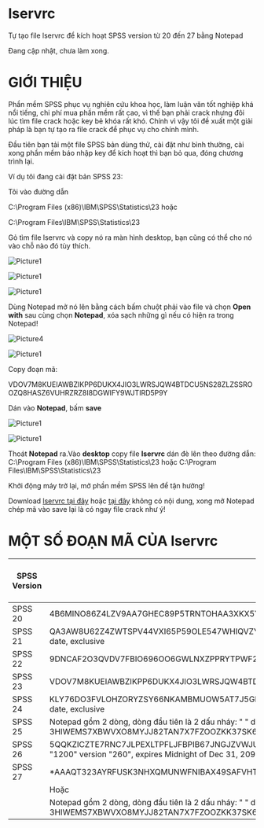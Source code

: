 # lservrc
Tự tạo file lservrc để kích hoạt SPSS version từ 20 đến 27 bằng Notepad

Đang cập nhật, chưa làm xong.

# GIỚI THIỆU #

Phần mềm SPSS phục vụ nghiên cứu khoa học, làm luận văn tốt nghiệp khá nổi tiếng, chi phí mua phần mềm rất cao, vì thế bạn phải crack nhưng đôi lúc tìm file crack hoặc key bẻ khóa rất khó. Chính vì vậy tôi đề xuất một giải pháp là bạn tự tạo ra file crack để phục vụ cho chính mình.

Đầu tiên bạn tải một file SPSS bản dùng thử, cài đặt như bình thường, cài xong phần mềm báo nhập key để kích hoạt thì bạn bỏ qua, đóng chương trình lại.

Ví dụ tôi đang cài đặt bản SPSS 23:

Tôi vào đường dẫn

C:\Program Files (x86)\IBM\SPSS\Statistics\23 hoặc

C:\Program Files\IBM\SPSS\Statistics\23

Gỏ tìm file lservrc và copy nó ra màn hình desktop, bạn cũng có thể cho nó vào chỗ nào đó tùy thích.

![Picture1](https://user-images.githubusercontent.com/82578024/167287543-b5884ac3-9bd4-43c4-a1f2-6d4020d435f0.jpg)

![Picture1](https://user-images.githubusercontent.com/82578024/167287569-a60d51ac-b5da-4113-b9d4-812e8237e26a.jpg)

![Picture1](https://user-images.githubusercontent.com/82578024/167287590-b9dd5495-a4b2-4451-898f-7cb1d8993b63.jpg)

Dùng Notepad mở nó lên bằng cách bấm chuột phải vào file và chọn **Open with** sau cùng chọn **Notepad**, xóa sạch những gì nếu có hiện ra trong Notepad!

![Picture4](https://user-images.githubusercontent.com/82578024/167287678-dce262a5-67c8-4de5-bcf4-ba9add2ed653.jpg)

![Picture1](https://user-images.githubusercontent.com/82578024/167287756-b61df644-2cf4-4e07-9f3a-8e2e83103227.jpg)

Copy đoạn mã:

VDOV7M8KUEIAWBZIKPP6DUKX4JIO3LWRSJQW4BTDCU5NS28ZLZSSROOZQ8HASZ6VUHRZRZ8I8DGWIFY9WJTIRD5P9Y

Dán vào **Notepad**, bấm **save**

![Picture1](https://user-images.githubusercontent.com/82578024/167287831-cb1bb881-6ab0-479d-98f9-8fb03dd0af97.jpg)

![Picture1](https://user-images.githubusercontent.com/82578024/167287857-92894b88-9982-4804-a1dc-4bbe2178fdd9.jpg)

 Thoát **Notepad** ra.Vào **desktop** copy file **lservrc** dán đè lên theo đường dẫn: C:\Program Files (x86)\IBM\SPSS\Statistics\23 hoặc C:\Program Files\IBM\SPSS\Statistics\23

Khởi động máy trở lại, mở phần mềm SPSS lên để tận hưởng!

Download [lservrc tại đây](https://pwht-my.sharepoint.com/:u:/g/personal/a316_office365vn_online/EZjt0kTeYp1Mm8JuEqInPiwBFtZpSnqG35_GYPLGA7Wi1g?e=20jSRx) hoặc [tại đây](https://bsthanh-my.sharepoint.com/:u:/g/personal/0914678254_bsthanh_tk/ER_2xFzM4FRPoBdhr9bFXEcB5O197OPmL9bSHPSHJXnL-A?e=YIwTPT) không có nội dung, xong mở Notepad chép mã vào save lại là có ngay file crack như ý!

# MỘT SỐ ĐOẠN MÃ CỦA lservrc #

|SPSS Version|đoạn mã code cần dán vào Notepad| File lservrc tạo sẵn|
|--|--|--|
|SPSS 20|4B6MINO86Z4LZV9AA7GHEC89P5TRNTOHAA3XKX5YW7GM2SWHCCTAFYBL3B3IKPMM7I9N3MSTBXOO8VPKXZHSEXGST8|| [lservrc](https://bsthanh-my.sharepoint.com/:u:/g/personal/0914678254_bsthanh_tk/ERFZcOeVc9lPio2JAeNgDbQBqZDDk0_6UPeONySujcUtAQ?e=xsWkdN)|  
|SPSS 21|QA3AW8U62Z4ZWTSPV44VXI65P59OLE547WHIQVZYWLARL9JEYQEGDUBLH8Z3ZCJAL3FLXMS98V95TSDYI7FOEXUPRR# "1200" version "210", no expiration date, exclusive|[lservrc](https://bsthanh-my.sharepoint.com/:u:/g/personal/0914678254_bsthanh_tk/EQSjLXGZxltDnpq6ELXqk5ABr9Wyy3nxSMKIeYQ2tYkV7Q?e=m5GK82)|
|SPSS 22|9DNCAF2O3QVDV7FBIO696OO6GWLNXZPPRYTPWF2PPX7C8T6Y24LMVV2ET7DOLX5CXAL5YDLL79UPGEFCPDXP5Q8O5E|[lservrc](https://bsthanh-my.sharepoint.com/:u:/g/personal/0914678254_bsthanh_tk/Ea1D277AiJdCm53drgGBbIkBbtw1ckNebDeB8JQ4OE0lbQ?e=ty6E0Q)|
|SPSS 23|VDOV7M8KUEIAWBZIKPP6DUKX4JIO3LWRSJQW4BTDCU5NS28ZLZSSROOZQ8HASZ6VUHRZRZ8I8DGWIFY9WJTIRD5P9Y|[lservrc](https://bsthanh-my.sharepoint.com/:u:/g/personal/0914678254_bsthanh_tk/EZF9SJe9wXVGhqCs4ogjrWEB-u3fc9y6jI6qWospATH94A?e=2vFovB)|
|SPSS 24|KLY76DO3FVLOHZORYZSY66NKAMBMUOW5AT7J5GEN5AUE5WDY4YEC4PGOCODL236QF86LJK8XXUI73WT4TZEI3M92CP# "1200" version "240", no expiration date, exclusive||[lservrc](https://bsthanh-my.sharepoint.com/:u:/g/personal/0914678254_bsthanh_tk/Ee5cFoTsfwlFif7VpioHMjIBaZbi5qXVJqyssf66vGwC2A?e=am8pAC)|
|SPSS 25| Notepad gồm 2 dòng, dòng đầu tiên là 2 dấu nháy: " "    dòng thứ 2 copy đoạn mã: 3HIWEMS7XBWVXO8MYJJ82TAN7X7FZOOZKK37SK6M4HS6VYPF58CW9YPWD69ITNPUOHTZ3X6W5JBA5JHOD58MCXT7F9 ảnh minh họa NotePad ![111](https://user-images.githubusercontent.com/82578024/167288896-288c6f82-5798-4c8a-9051-9897457d22f5.gif)| [lservrc](https://bsthanh-my.sharepoint.com/:u:/g/personal/0914678254_bsthanh_tk/EfMJAmaEd5tFjNhyUykiYkcBnUnDQW-5XCGpJYzNz390qw?e=AqAEWo)|
|SPSS 26|5QQKZICZTE7RNC7JLPEXLTPFLJFBPIB67JNGJZVWJUYQ98YK2ZVINWM768YEZ7LVHHJYL7FP5D2C6UNWGJCT6WTPFYR7EDWGB2IMH64C3E4HY9N35P2QALF# "1200" version "260", expires Midnight of Dec 31, 2099, exclusive||[lservrc](https://bsthanh-my.sharepoint.com/:u:/g/personal/0914678254_bsthanh_tk/EcrufC-RZyJEjitCLdiEzzIB6cT2OaOY4R0besZUrfPSMw?e=otPTVl)|
|SPSS 27|*AAAQT323AYRFUSK3NHXQMUNWFNIBAX49SAFVHTZ68QFW9FRD34XESOKUKKVYACOIFLQTANCT6BIULVD363RMLO4RVW9CP#R4NDOMJ0E|[lservrc](https://bsthanh-my.sharepoint.com/:u:/g/personal/0914678254_bsthanh_tk/EVxztiwCSsFMj3bPLYq-9ZsB8tWQM54VWvSr7AoRsKroMg?e=IprOvh)|
||Hoặc||
|| Notepad gồm 2 dòng, dòng đầu tiên là 2 dấu nháy: " "    dòng thứ 2 copy đoạn mã: 3HIWEMS7XBWVXO8MYJJ82TAN7X7FZOOZKK37SK6M4HS6VYPF58CW9YPWD69ITNPUOHTZ3X6W5JBA5JHOD58MCXT7F9 ảnh minh họa NotePad ![111](https://user-images.githubusercontent.com/82578024/167288973-cdc6ff39-5d08-42a6-b2c5-b42441a3db2d.gif)|[lservrc](https://bsthanh-my.sharepoint.com/:u:/g/personal/0914678254_bsthanh_tk/EalNbOFBRa9Ht_jhKM_2TRABeOX3FKhimLPK5x_ltGZ6tQ?e=R7ZMqB)|
